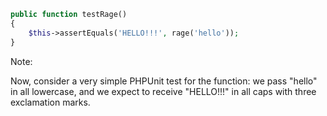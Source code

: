 ```php
public function testRage()
{
	$this->assertEquals('HELLO!!!', rage('hello'));
}
```

Note:

Now, consider a very simple PHPUnit test for the function: we pass "hello" in all lowercase, and we expect to receive "HELLO!!!" in all caps with three exclamation marks.
